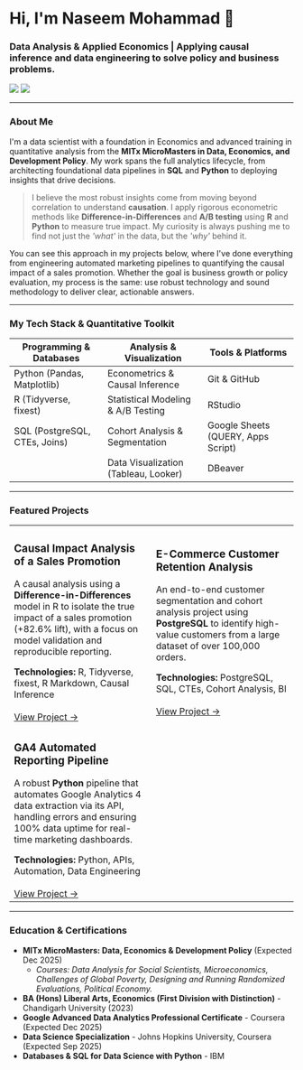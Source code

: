 # Hi, I'm Naseem Mohammad 👋
### Data Analysis & Applied Economics | Applying causal inference and data engineering to solve policy and business problems.

[<img src="https://img.shields.io/badge/linkedin-%230077B5.svg?&style=for-the-badge&logo=linkedin&logoColor=white" />](https://www.linkedin.com/in/naseem-mohammad/) [<img src="https://img.shields.io/badge/gmail-%23D14836.svg?&style=for-the-badge&logo=gmail&logoColor=white" />](mailto:naseemmohdcse@gmail.com)

---

### About Me

I'm a data scientist with a foundation in Economics and advanced training in quantitative analysis from the **MITx MicroMasters in Data, Economics, and Development Policy**. My work spans the full analytics lifecycle, from architecting foundational data pipelines in **SQL** and **Python** to deploying insights that drive decisions.

> I believe the most robust insights come from moving beyond correlation to understand **causation**. I apply rigorous econometric methods like **Difference-in-Differences** and **A/B testing** using **R** and **Python** to measure true impact. My curiosity is always pushing me to find not just the *'what'* in the data, but the *'why'* behind it.

You can see this approach in my projects below, where I've done everything from engineering automated marketing pipelines to quantifying the causal impact of a sales promotion. Whether the goal is business growth or policy evaluation, my process is the same: use robust technology and sound methodology to deliver clear, actionable answers.

---

### My Tech Stack & Quantitative Toolkit

| Programming & Databases                                       | Analysis & Visualization                                                                   | Tools & Platforms                                                    |
| ------------------------------------------------------------- | ------------------------------------------------------------------------------------------ | -------------------------------------------------------------------- |
| Python (Pandas, Matplotlib)                                   | Econometrics & Causal Inference                                                            | Git & GitHub                                                         |
| R (Tidyverse, fixest)                                         | Statistical Modeling & A/B Testing                                                         | RStudio                                                              |
| SQL (PostgreSQL, CTEs, Joins)                                 | Cohort Analysis & Segmentation                                                             | Google Sheets (QUERY, Apps Script)                                   |
|                                                               | Data Visualization (Tableau, Looker)                                                       | DBeaver                                                              |

---

### Featured Projects

<table>
<tr>
<td width="50%">
  <h3>Causal Impact Analysis of a Sales Promotion</h3>
  <p>A causal analysis using a <strong>Difference-in-Differences</strong> model in R to isolate the true impact of a sales promotion (+82.6% lift), with a focus on model validation and reproducible reporting.</p>
  <strong>Technologies:</strong> R, Tidyverse, fixest, R Markdown, Causal Inference
  <br><br>
  <a href="[LINK-TO-YOUR-PROJECT-REPO]">View Project &rarr;</a>
</td>
<td width="50%">
  <h3>E-Commerce Customer Retention Analysis</h3>
  <p>An end-to-end customer segmentation and cohort analysis project using <strong>PostgreSQL</strong> to identify high-value customers from a large dataset of over 100,000 orders.</p>
  <strong>Technologies:</strong> PostgreSQL, SQL, CTEs, Cohort Analysis, BI
  <br><br>
  <a href="[LINK-TO-YOUR-PROJECT-REPO]">View Project &rarr;</a>
</td>
</tr>
<tr>
<td width="50%">
  <h3>GA4 Automated Reporting Pipeline</h3>
  <p>A robust <strong>Python</strong> pipeline that automates Google Analytics 4 data extraction via its API, handling errors and ensuring 100% data uptime for real-time marketing dashboards.</p>
  <strong>Technologies:</strong> Python, APIs, Automation, Data Engineering
  <br><br>
  <a href="[LINK-TO-YOUR-PROJECT-REPO]">View Project &rarr;</a>
</td>
<td width="50%">
  </td>
</tr>
</table>

---

### Education & Certifications

- **MITx MicroMasters: Data, Economics & Development Policy** (Expected Dec 2025)
  - _Courses: Data Analysis for Social Scientists, Microeconomics, Challenges of Global Poverty, Designing and Running Randomized Evaluations, Political Economy._
- **BA (Hons) Liberal Arts, Economics (First Division with Distinction)** - Chandigarh University (2023)
- **Google Advanced Data Analytics Professional Certificate** - Coursera (Expected Dec 2025)
- **Data Science Specialization** - Johns Hopkins University, Coursera (Expected Sep 2025)
- **Databases & SQL for Data Science with Python** - IBM

</td>
</tr>
</table>

  
